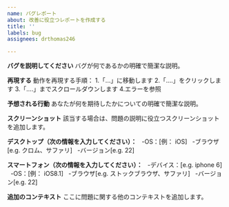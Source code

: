 ```yaml
---
name: バグレポート
about: 改善に役立つレポートを作成する
title: ''
labels: bug
assignees: drthomas246

---
```


**バグを説明してください**
バグが何であるかの明確で簡潔な説明。

**再現する**
動作を再現する手順：
1.「...」に移動します
2.「....」をクリックします
3.「....」までスクロールダウンします
4.エラーを参照

**予想される行動**
あなたが何を期待したかについての明確で簡潔な説明。

**スクリーンショット**
該当する場合は、問題の説明に役立つスクリーンショットを追加します。

**デスクトップ（次の情報を入力してください）：**
  -OS：[例： iOS]
  -ブラウザ[e.g. クロム、サファリ]
  -バージョン[e.g. 22]

**スマートフォン（次の情報を入力してください）：**
  -デバイス：[e.g. iphone 6]
  -OS：[例： iOS8.1]
  -ブラウザ[e.g. ストックブラウザ、サファリ]
  -バージョン[e.g. 22]

**追加のコンテキスト**
ここに問題に関する他のコンテキストを追加します。
